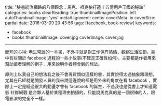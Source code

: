 title: "臉書統治網路的八個觀念：馬克．祖克柏打造十五億用戶王國的秘訣"
categories: books
clearReading: true
thumbnailImagePosition: left
autoThumbnailImage: 'yes'
metaAlignment: center
coverMeta: in
coverSize: partial
date: 2016-03-09 20:43:56
tags: [facebook, book-review]
keywords:
- facebook
- books
thumbnailImage: cover.jpg
coverImage: cover.jpg
---

簡短的心得: 老生常談的一本書，不外乎就是對工作保有熱情、觀察生活細節。書中有些關於 facebook 過程的一些小故事(不確定正確性如何)，主要都是作者用來幫助讀者理解的例子，用來說明作者體會到的想法。

<!--more-->

原則上以我自己的想法我之後不會再買類似這樣的書，其實說得太過抽象跟理想，尤其在已經就是開發人員的我來說這邊說的都是用外來的角度在看 facebook ，實際上一定是經過很大的動盪才會有 facebook 的誕生，不過我也是從書上才知道電影 社群網戰 是合夥人基於某種理由拍攝的，只能說馬克真的是一個很棒的人，跟電影演的完全不一樣。